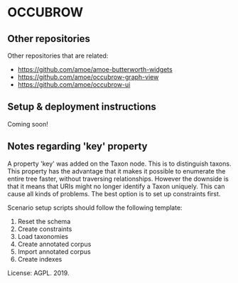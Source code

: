 # OCCUBROW

## Other repositories

Other repositories that are related:

* <https://github.com/amoe/amoe-butterworth-widgets>
* <https://github.com/amoe/occubrow-graph-view>
* <https://github.com/amoe/occubrow-ui>

## Setup & deployment instructions

Coming soon!

## Notes regarding 'key' property

A property 'key' was added on the Taxon node.  This is to distinguish taxons.
This property has the advantage that it makes it possible to enumerate the entire
tree faster, without traversing relationships.  However the downside is that
it means that URIs might no longer identify a Taxon uniquely.  This can cause
all kinds of problems.  The best option is to set up constraints first.

Scenario setup scripts should follow the following template:

1. Reset the schema
2. Create constraints
3. Load taxonomies
4. Create annotated corpus
5. Import annotated corpus
6. Create indexes

License: AGPL.  2019.
